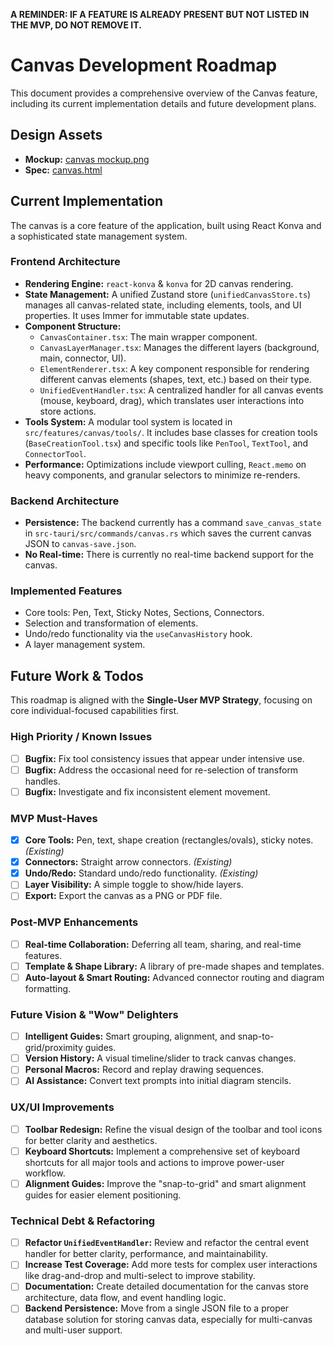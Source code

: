 **A REMINDER: IF A FEATURE IS ALREADY PRESENT BUT NOT LISTED IN THE MVP, DO NOT REMOVE IT.**

# Canvas Development Roadmap

This document provides a comprehensive overview of the Canvas feature, including its current implementation details and future development plans.

## Design Assets

- **Mockup:** [canvas mockup.png](../../design/mockups/canvas%20mockup.png)
- **Spec:** [canvas.html](../../design/specs/canvas.html)

## Current Implementation

The canvas is a core feature of the application, built using React Konva and a sophisticated state management system.

### Frontend Architecture

- **Rendering Engine:** `react-konva` & `konva` for 2D canvas rendering.
- **State Management:** A unified Zustand store (`unifiedCanvasStore.ts`) manages all canvas-related state, including elements, tools, and UI properties. It uses Immer for immutable state updates.
- **Component Structure:**
    - `CanvasContainer.tsx`: The main wrapper component.
    - `CanvasLayerManager.tsx`: Manages the different layers (background, main, connector, UI).
    - `ElementRenderer.tsx`: A key component responsible for rendering different canvas elements (shapes, text, etc.) based on their type.
    - `UnifiedEventHandler.tsx`: A centralized handler for all canvas events (mouse, keyboard, drag), which translates user interactions into store actions.
- **Tools System:** A modular tool system is located in `src/features/canvas/tools/`. It includes base classes for creation tools (`BaseCreationTool.tsx`) and specific tools like `PenTool`, `TextTool`, and `ConnectorTool`.
- **Performance:** Optimizations include viewport culling, `React.memo` on heavy components, and granular selectors to minimize re-renders.

### Backend Architecture

- **Persistence:** The backend currently has a command `save_canvas_state` in `src-tauri/src/commands/canvas.rs` which saves the current canvas JSON to `canvas-save.json`.
- **No Real-time:** There is currently no real-time backend support for the canvas.

### Implemented Features

- Core tools: Pen, Text, Sticky Notes, Sections, Connectors.
- Selection and transformation of elements.
- Undo/redo functionality via the `useCanvasHistory` hook.
- A layer management system.

## Future Work & Todos

This roadmap is aligned with the **Single-User MVP Strategy**, focusing on core individual-focused capabilities first.

### High Priority / Known Issues

- [ ] **Bugfix:** Fix tool consistency issues that appear under intensive use.
- [ ] **Bugfix:** Address the occasional need for re-selection of transform handles.
- [ ] **Bugfix:** Investigate and fix inconsistent element movement.

### MVP Must-Haves

- [x] **Core Tools:** Pen, text, shape creation (rectangles/ovals), sticky notes. *(Existing)*
- [x] **Connectors:** Straight arrow connectors. *(Existing)*
- [x] **Undo/Redo:** Standard undo/redo functionality. *(Existing)*
- [ ] **Layer Visibility:** A simple toggle to show/hide layers.
- [ ] **Export:** Export the canvas as a PNG or PDF file.

### Post-MVP Enhancements

- [ ] **Real-time Collaboration:** Deferring all team, sharing, and real-time features.
- [ ] **Template & Shape Library:** A library of pre-made shapes and templates.
- [ ] **Auto-layout & Smart Routing:** Advanced connector routing and diagram formatting.

### Future Vision & "Wow" Delighters

- [ ] **Intelligent Guides:** Smart grouping, alignment, and snap-to-grid/proximity guides.
- [ ] **Version History:** A visual timeline/slider to track canvas changes.
- [ ] **Personal Macros:** Record and replay drawing sequences.
- [ ] **AI Assistance:** Convert text prompts into initial diagram stencils.

### UX/UI Improvements

- [ ] **Toolbar Redesign:** Refine the visual design of the toolbar and tool icons for better clarity and aesthetics.
- [ ] **Keyboard Shortcuts:** Implement a comprehensive set of keyboard shortcuts for all major tools and actions to improve power-user workflow.
- [ ] **Alignment Guides:** Improve the "snap-to-grid" and smart alignment guides for easier element positioning.

### Technical Debt & Refactoring

- [ ] **Refactor `UnifiedEventHandler`:** Review and refactor the central event handler for better clarity, performance, and maintainability.
- [ ] **Increase Test Coverage:** Add more tests for complex user interactions like drag-and-drop and multi-select to improve stability.
- [ ] **Documentation:** Create detailed documentation for the canvas store architecture, data flow, and event handling logic.
- [ ] **Backend Persistence:** Move from a single JSON file to a proper database solution for storing canvas data, especially for multi-canvas and multi-user support. 